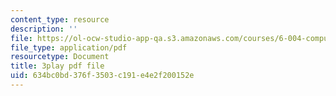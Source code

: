 ```yaml
---
content_type: resource
description: ''
file: https://ol-ocw-studio-app-qa.s3.amazonaws.com/courses/6-004-computation-structures-spring-2017/634bc0bd376f3503c191e4e2f200152e_0h3SCozKaR4.pdf
file_type: application/pdf
resourcetype: Document
title: 3play pdf file
uid: 634bc0bd-376f-3503-c191-e4e2f200152e
---
```


